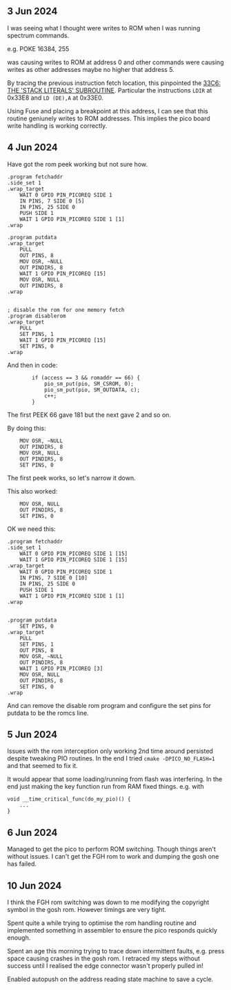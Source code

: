 ## 3 Jun 2024

I was seeing what I thought were writes to ROM when I was running spectrum commands.

e.g. POKE 16384, 255

was causing writes to ROM at address 0 and other commands were causing writes as other addresses maybe no higher that address 5.

By tracing the previous instruction fetch location, this pinpointed the 
[33C6: THE 'STACK LITERALS' SUBROUTINE](https://skoolkid.github.io/rom/asm/33C6.html). Particular the instructions `LDIR` at 0x33E8 and `LD (DE),A` at 0x33E0.

Using Fuse and placing a breakpoint at this address, I can see that this routine geniunely writes to ROM addresses. This implies the pico board write handling is working correctly.


## 4 Jun 2024

Have got the rom peek working but not sure how.


```
.program fetchaddr
.side_set 1
.wrap_target
    WAIT 0 GPIO PIN_PICOREQ SIDE 1 
    IN PINS, 7 SIDE 0 [5]
    IN PINS, 25 SIDE 0 
    PUSH SIDE 1
    WAIT 1 GPIO PIN_PICOREQ SIDE 1 [1]
.wrap

.program putdata
.wrap_target
    PULL
    OUT PINS, 8
    MOV OSR, ~NULL
    OUT PINDIRS, 8
    WAIT 1 GPIO PIN_PICOREQ [15]
    MOV OSR, NULL
    OUT PINDIRS, 8
.wrap


; disable the rom for one memory fetch
.program disablerom
.wrap_target
    PULL 
    SET PINS, 1
    WAIT 1 GPIO PIN_PICOREQ [15]
    SET PINS, 0
.wrap
```

And then in code:

```
        if (access == 3 && romaddr == 66) {
            pio_sm_put(pio, SM_CSROM, 0);
            pio_sm_put(pio, SM_OUTDATA, c);
            c++;
        }
```

The first PEEK 66 gave 181 but the next gave 2 and so on.


By doing this:

```
    MOV OSR, ~NULL
    OUT PINDIRS, 8
    MOV OSR, NULL
    OUT PINDIRS, 8
    SET PINS, 0    
```

The first peek works, so let's narrow it down.

This also worked:
```
    MOV OSR, NULL
    OUT PINDIRS, 8
    SET PINS, 0    
```

OK we need this:

```
.program fetchaddr
.side_set 1
    WAIT 0 GPIO PIN_PICOREQ SIDE 1 [15]
    WAIT 1 GPIO PIN_PICOREQ SIDE 1 [15]
.wrap_target
    WAIT 0 GPIO PIN_PICOREQ SIDE 1 
    IN PINS, 7 SIDE 0 [10]
    IN PINS, 25 SIDE 0 
    PUSH SIDE 1
    WAIT 1 GPIO PIN_PICOREQ SIDE 1 [1]
.wrap


.program putdata
    SET PINS, 0    
.wrap_target
    PULL
    SET PINS, 1
    OUT PINS, 8
    MOV OSR, ~NULL
    OUT PINDIRS, 8
    WAIT 1 GPIO PIN_PICOREQ [3]
    MOV OSR, NULL
    OUT PINDIRS, 8
    SET PINS, 0
.wrap
```

And can remove the disable rom program and configure the set pins for putdata to be
the romcs line.

## 5 Jun 2024

Issues with the rom interception only working 2nd time around persisted despite tweaking PIO
routines. In the end I tried `cmake -DPICO_NO_FLASH=1` and that seemed to fix it.

It would appear that some loading/running from flash was interfering. In the end just making
the key function run from RAM fixed things. e.g. with

```
void __time_critical_func(do_my_pio)() {
    ...
}
```

## 6 Jun 2024

Managed to get the pico to perform ROM switching. Though things aren't without
issues. I can't get the FGH rom to work and dumping the gosh one has failed.

## 10 Jun 2024

I think the FGH rom switching was down to me modifying the copyright symbol
in the gosh rom. However timings are very tight.

Spent quite a while trying to optimise the rom handling routine and implemented something in assembler to ensure the pico responds quickly enough.

Spent an age this morning trying to trace down intermittent faults, e.g. press space causing crashes in the gosh rom. I retraced my steps without success until I realised the edge connector wasn't properly pulled in!

Enabled autopush on the address reading state machine to save a cycle.


